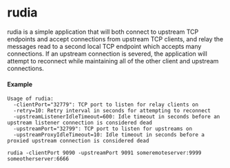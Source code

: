 # rudia

rudia is a simple application that will both connect to upstream TCP endpoints 
and accept connections from upstream TCP clients, and relay the messages read
to a second local TCP endpoint which accepts many connections. If an upstream 
connection is severed, the application will attempt to reconnect while maintaining 
all of the other client and upstream connections. 

#### Example
```
Usage of rudia:
  -clientPort="32779": TCP port to listen for relay clients on
  -retry=10: Retry interval in seconds for attempting to reconnect
  -upstreamListenerIdleTimeout=600: Idle timeout in seconds before an upstream listener connection is considered dead
  -upstreamPort="32799": TCP port to listen for upstreams on
  -upstreamProxyIdleTimeout=10: Idle timeout in seconds before a proxied upstream connection is considered dead

rudia -clientPort 9090 -upstreamPort 9091 someremoteserver:9999 someotherserver:6666
```

